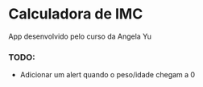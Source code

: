 # Calculadora de IMC

App desenvolvido pelo curso da Angela Yu

### TODO:

- Adicionar um alert quando o peso/idade chegam a 0
